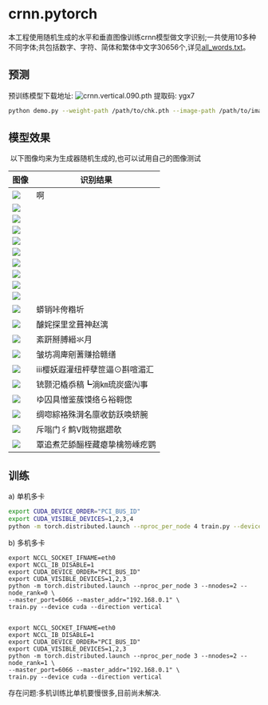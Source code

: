 # crnn.pytorch

​            本工程使用随机生成的水平和垂直图像训练crnn模型做文字识别;一共使用10多种不同字体;共包括数字、字符、简体和繁体中文字30656个,详见[all_words.txt](data/all_words.txt)。


## 预测
   预训练模型下载地址: ![crnn.vertical.090.pth](https://pan.baidu.com/s/1VsW2K4G0g0QX5W3Lb3SoAw) 提取码: ygx7 

```bash
python demo.py --weight-path /path/to/chk.pth --image-path /path/to/image
```



## 模型效果

​             以下图像均来为生成器随机生成的,也可以试用自己的图像测试

|图像|识别结果|
|------------------------------|----------------------------|
|![](images/horizontal-001.jpg)|啊|
|![](images/horizontal-002.jpg)||
|![](images/horizontal-003.jpg)||
|![](images/horizontal-004.jpg)||
|![](images/horizontal-005.jpg)||
|![](images/horizontal-006.jpg)||
|![](images/horizontal-007.jpg)||
|![](images/horizontal-008.jpg)||
|![](images/horizontal-009.jpg)||
|![](images/horizontal-010.jpg)||
|![](images/vertical-001.jpg)|蟒销咔侉糌圻|
|![](images/vertical-002.jpg)|醵姹探里坌葺神赵漓|
|![](images/vertical-003.jpg)|紊趼掰膊縉氺月|
|![](images/vertical-004.jpg)|皱坊凋庳剜蓍赚拾赣缮|
|![](images/vertical-005.jpg)|ⅲ樱妖遐灌纽枰孽笸逼⊙斟喧湄汇|
|![](images/vertical-006.jpg)|铳颢汜橇忝稿┗淌㎞琉炭盛㈨事|
|![](images/vertical-007.jpg)|ゆ囚具憎鉴蔟馍络ら裕翱偬|
|![](images/vertical-008.jpg)|绸唿綜袼殊潸名廪收鈁跃唤蛴腕|
|![](images/vertical-009.jpg)|斥嗡门彳鹪Ⅴ戝物据趱欹|
|![](images/vertical-010.jpg)|覃追煮茫舔酾桎藏瘪挚檎笏嵊疙鹦|



## 训练

a) 单机多卡
```bash
export CUDA_DEVICE_ORDER="PCI_BUS_ID"
export CUDA_VISIBLE_DEVICES=1,2,3,4
python -m torch.distributed.launch --nproc_per_node 4 train.py --device cuda --direction vertical
```

b) 多机多卡
```shell
export NCCL_SOCKET_IFNAME=eth0
export NCCL_IB_DISABLE=1
export CUDA_DEVICE_ORDER="PCI_BUS_ID"
export CUDA_VISIBLE_DEVICES=1,2,3
python -m torch.distributed.launch --nproc_per_node 3 --nnodes=2 --node_rank=0 \
--master_port=6066 --master_addr="192.168.0.1" \
train.py --device cuda --direction vertical 


export NCCL_SOCKET_IFNAME=eth0
export NCCL_IB_DISABLE=1
export CUDA_DEVICE_ORDER="PCI_BUS_ID"
export CUDA_VISIBLE_DEVICES=1,2,3
python -m torch.distributed.launch --nproc_per_node 3 --nnodes=2 --node_rank=1 \
--master_port=6066 --master_addr="192.168.0.1" \
train.py --device cuda --direction vertical 
```
存在问题:多机训练比单机要慢很多,目前尚未解决.